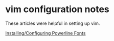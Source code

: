 # vim configuration notes

These articles were helpful in setting up vim.

[Installing/Configuring Powerline Fonts](https://coderwall.com/p/yiot4q/setup-vim-powerline-and-iterm2-on-mac-os-x)

